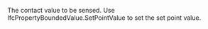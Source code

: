 The contact value to be sensed. Use IfcPropertyBoundedValue.SetPointValue to set the set point value.